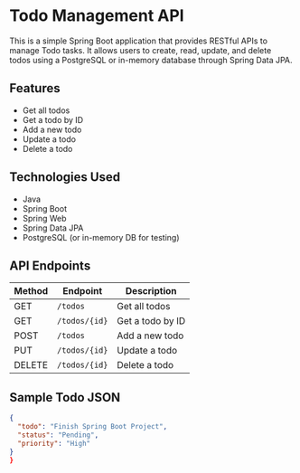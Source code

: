 # Todo Management API

This is a simple Spring Boot application that provides RESTful APIs to manage Todo tasks. It allows users to create, read, update, and delete todos using a PostgreSQL or in-memory database through Spring Data JPA.

##  Features

- Get all todos
- Get a todo by ID
- Add a new todo
- Update a todo
- Delete a todo

##  Technologies Used

- Java
- Spring Boot
- Spring Web
- Spring Data JPA
- PostgreSQL (or in-memory DB for testing)

##  API Endpoints

| Method | Endpoint        | Description       |
|--------|------------------|-------------------|
| GET    | `/todos`         | Get all todos     |
| GET    | `/todos/{id}`    | Get a todo by ID  |
| POST   | `/todos`         | Add a new todo    |
| PUT    | `/todos/{id}`    | Update a todo     |
| DELETE | `/todos/{id}`    | Delete a todo     |

##  Sample Todo JSON

```json
{
  "todo": "Finish Spring Boot Project",
  "status": "Pending",
  "priority": "High"
}
}
